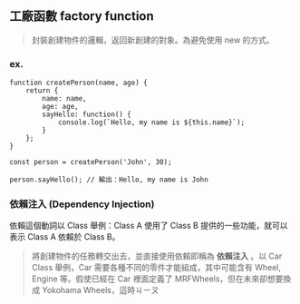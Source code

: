 
## 工廠函數 factory function 

> 封裝創建物件的邏輯，返回新創建的對象。為避免使用 new 的方式。

### ex.

```JS
function createPerson(name, age) {
	return {
		name: name,
		age: age,
		sayHello: function() {
			console.log(`Hello, my name is ${this.name}`);
		}
	};
}

const person = createPerson('John', 30);

person.sayHello(); // 輸出：Hello, my name is John
```


### 依賴注入 (Dependency Injection)

依賴這個動詞以 Class 舉例：Class A 使用了 Class B 提供的一些功能，就可以表示 Class A 依賴於 Class B。

> 將創建物件的任務轉交出去，並直接使用依賴即稱為 **依賴注入** 。以 Car Class 舉例，Car 需要各種不同的零件才能組成，其中可能含有 Wheel, Engine 等。假使已經在 Car 裡面定義了 MRFWheels，但在未來卻想要換成 Yokohama Wheels，這時ㄐㄧㄡ

